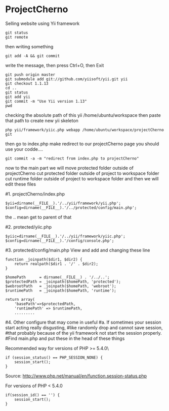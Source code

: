 # ProjectCherno
Selling website using Yii framework

    git status
    git remote
    
then writing something

    git add -A && git commit
    
write the message, then press Ctrl+O, then Exit

    git push origin master
    git submodule add git://github.com/yiisoft/yii.git yii
    git checkout 1.1.13
    cd ..
    git status
    git add yii
    git commit -m "Use Yii version 1.13"
    pwd
    
checking the absolute path of this yii
                /home/ubuntu/workspace
then paste that path to create new yii skeleton

    php yii/framework/yiic.php webapp /home/ubuntu/workspace/projectCherno git
    
then go to index.php make redirect to our projectCherno page
you should use your codde....

    git commit -a -m "redirect from index.php to projectCherno"

now to the main part
we will move protected folder outside of projectCherno
cut protected folder outside of project to workspace folder
cut runtime folder outside of project to workspace folder
and then we will edit these files

#1. projectCherno/index.php

    $yii=dirname(__FILE__).'/../yii/framework/yii.php';
    $config=dirname(__FILE__).'/../protected/config/main.php';
    
the .. mean get to parent of that

#2. protected/yiic.php

    $yiic=dirname(__FILE__).'/../yii/framework/yiic.php';
    $config=dirname(__FILE__).'/config/console.php';
    
#3. protected/config/main.php
View and add and changing these line
    
    function _joinpath($dir1, $dir2) {
        return realpath($dir1 . '/' . $dir2);
    }
 
    $homePath      = dirname(__FILE__) . '/../..';
    $protectedPath = _joinpath($homePath, 'protected');
    $webrootPath   = _joinpath($homePath, 'webroot');
    $runtimePath   = _joinpath($homePath, 'runtime');

    return array(
    	'basePath'=>$protectedPath,
    	'runtimePath' => $runtimePath,
    	.........


#4. Other configure that may come in useful
#a. If sometimes your session start acting really disgusting, 
#like randomly drop and cannot save session, 
#that probably because of the yii framework not start the session properly.
#Find main.php and put these in the head of these things

Recommended way for versions of PHP >= 5.4.0\
    

    if (session_status() == PHP_SESSION_NONE) {
        session_start();
    }
    
Source: http://www.php.net/manual/en/function.session-status.php
    
For versions of PHP < 5.4.0

    if(session_id() == '') {
        session_start();
    }